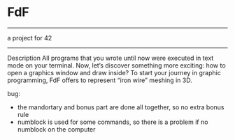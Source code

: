 # FdF

---

a project for 42

---

Description
All programs that you wrote until now were executed in text mode on your terminal. Now, let’s discover something more exciting: how to open a graphics window and draw inside? To start your journey in graphic programming, FdF offers to represent “iron wire” meshing in 3D.

bug:
- the mandortary and bonus part are done all together, so no extra bonus rule
- numblock is used for some commands, so there is a problem if no numblock on the computer
